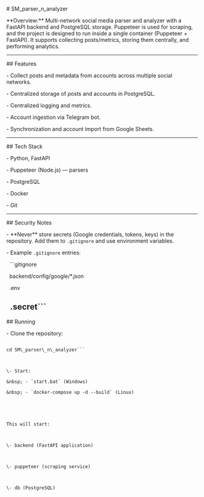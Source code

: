 \# SM\_parser\_n\_analyzer



\*\*Overview:\*\* 
Multi-network social media parser and analyzer with a FastAPI backend and PostgreSQL storage. Puppeteer is used for scraping, and the project is designed to run inside a single container (Puppeteer + FastAPI). It supports collecting posts/metrics, storing them centrally, and performing analytics.



---



\## Features



\- Collect posts and metadata from accounts across multiple social networks.

\- Centralized storage of posts and accounts in PostgreSQL.

\- Centralized logging and metrics.

\- Account ingestion via Telegram bot.

\- Synchronization and account import from Google Sheets.



---



\## Tech Stack



\- Python, FastAPI  

\- Puppeteer (Node.js) — parsers  

\- PostgreSQL  

\- Docker  

\- Git  



---



\## Security Notes



\- \*\*Never\*\* store secrets (Google credentials, tokens, keys) in the repository. Add them to `.gitignore` and use environment variables.



\- Example `.gitignore` entries:



&nbsp; ```gitignore

&nbsp; backend/config/google/\*.json

&nbsp; .env

&nbsp; .secret```
---


\## Running



\- Clone the repository:



```git clone https://github.com/sapogov1978/SM\_parser\_n\_analyzer.git

cd SM\_parser\_n\_analyzer```



\- Start:

&nbsp; - `start.bat` (Windows)

&nbsp; - `docker-compose up -d --build` (Linux)





This will start:



\- backend (FastAPI application)



\- puppeteer (scraping service)



\- db (PostgreSQL)

